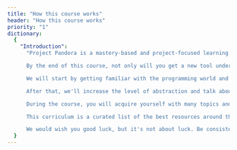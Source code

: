 ```yaml
---
title: "How this course works"
header: "How this course works"
priority: "1"
dictionary:
  {
    "Introduction":
      "Project Pandora is a mastery-based and project-focused learning platform. Our goal is to provide the best resources for you to master a particular topic. More information can be found on Project Pandora's [about page](https://pandora-tan.vercel.app/).

      By the end of this course, not only will you get a new tool under your belt, but also be able to use it on your own. The distinguishing feature of Pandora Project is that it doesn't hold your hand at any point throughout - you will be provided guidance and help, but learning and problem solving will be your and only your job.

      We will start by getting familiar with the programming world and what doors knowledge of Python open for you. After, we'll configure your development environment. We'll learn how to use Git and GitHub. Then, we'll learn the basics of Python: variables, data types, conditions, loops, and functions. We'll dive deeper into data types and learn about advanced use of functions.

      After that, we'll increase the level of abstraction and talk about different programming paradigms - Objective-Oriented Programming (OOP) and functional programming - and how they are realized in Python.

      During the course, you will acquire yourself with many topics and libraries, such as working with files, API, web scraping, operations on your OS, etc., all of which you'll put into practice by completing projects. Most importantly, however, you will strengthen your problem-solving skill and come out an independent programmer.

      This curriculum is a curated list of the best resources around the Internet. Each lesson introduces a topic, gives you study materials, and some give you exercises to practice what you've just learned. Throughout your journey, you will complete a lot of incrementally complex projects to help you grow your understanding of that topic by putting it into practice.

      We would wish you good luck, but it's not about luck. Be consistent, do not give up, and nothing will stop you!",
  }
---
```

